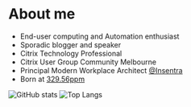 # About me

* End-user computing and Automation enthusiast
* Sporadic blogger and speaker
* Citrix Technology Professional
* Citrix User Group Community Melbourne
* Principal Modern Workplace Architect [@Insentra](https://www.insentragroup.com/)
* Born at [329.56ppm](https://datahub.io/core/co2-ppm)

![GitHub stats](https://github-readme-stats.vercel.app/api?username=aaronparker&show_icons=true&theme=radical&count_private=true) ![Top Langs](https://github-readme-stats.vercel.app/api/top-langs/?username=aaronparker&layout=compact)